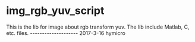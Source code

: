 # img_rgb_yuv_script

This is the lib for image about rgb transform yuv.
The lib include Matlab, C, etc. files.
-------------------- 2017-3-16 hymicro
